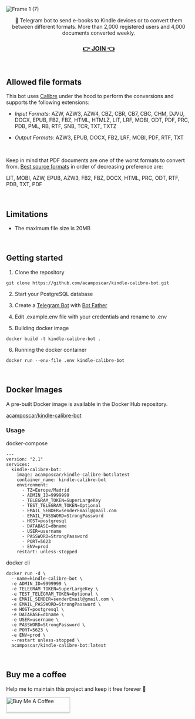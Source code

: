 ![Frame 1 (7)](https://user-images.githubusercontent.com/9263545/183492049-aa4a8da6-7c4a-476f-a213-c5e6e413ec06.png)

<p align='center'>🤖 Telegram bot to send e-books to Kindle devices or to convert them between different formats. More than 2,000 registered users and 4,000 documents converted weekly.</p>
<h3 align='center'><a href='https://t.me/KindleSendBot'>👉 JOIN 👈</a></h3>

<br>

## Allowed file formats

This bot uses [Calibre](https://calibre-ebook.com/) under the hood to perform the conversions and supports the following extensions:

- _Input Formats:_ AZW, AZW3, AZW4, CBZ, CBR, CB7, CBC, CHM, DJVU, DOCX, EPUB, FB2, FBZ, HTML, HTMLZ, LIT, LRF, MOBI, ODT, PDF, PRC, PDB, PML, RB, RTF, SNB, TCR, TXT, TXTZ

- _Output Formats:_ AZW3, EPUB, DOCX, FB2, LRF, MOBI, PDF, RTF, TXT

<br>

Keep in mind that PDF documents are one of the worst formats to convert from. [Best source formats](https://manual.calibre-ebook.com/faq.html#what-are-the-best-source-formats-to-convert) in order of decreasing preference are:

LIT, MOBI, AZW, EPUB, AZW3, FB2, FBZ, DOCX, HTML, PRC, ODT, RTF, PDB, TXT, PDF

<br>

## Limitations

- The maximum file size is 20MB

<br>

## Getting started

1. Clone the repository

```
git clone https://github.com/acamposcar/kindle-calibre-bot.git
```

2. Start your PostgreSQL database

3. Create a [Telegram Bot](https://core.telegram.org/bots) with [Bot Father](https://t.me/botfather)

4. Edit .example.env file with your credentials and rename to .env

5. Building docker image

```
docker build -t kindle-calibre-bot .
```

6. Running the docker container

```
docker run --env-file .env kindle-calibre-bot
```

<br>

## Docker Images

A pre-built Docker image is available in the Docker Hub repository.

[acamposcar/kindle-calibre-bot](https://hub.docker.com/repository/docker/acamposcar/kindle-calibre-bot)

### Usage

docker-compose

```
---
version: "2.1"
services:
  kindle-calibre-bot:
    image: acamposcar/kindle-calibre-bot:latest
    container_name: kindle-calibre-bot
    environment:
      - TZ=Europe/Madrid
      - ADMIN_ID=9999999
      - TELEGRAM_TOKEN=SuperLargeKey
      - TEST_TELEGRAM_TOKEN=Optional
      - EMAIL_SENDER=senderEmail@gmail.com
      - EMAIL_PASSWORD=StrongPassword
      - HOST=postgresql
      - DATABASE=dbname
      - USER=username
      - PASSWORD=StrongPassword
      - PORT=5623
      - ENV=prod
    restart: unless-stopped
```

docker cli

```
docker run -d \
  --name=kindle-calibre-bot \
  -e ADMIN_ID=9999999 \
  -e TELEGRAM_TOKEN=SuperLargeKey \
  -e TEST_TELEGRAM_TOKEN=Optional \
  -e EMAIL_SENDER=senderEmail@gmail.com \
  -e EMAIL_PASSWORD=StrongPassword \
  -e HOST=postgresql \
  -e DATABASE=dbname \
  -e USER=username \
  -e PASSWORD=StrongPassword \
  -e PORT=5623 \
  -e ENV=prod \
  --restart unless-stopped \
  acamposcar/kindle-calibre-bot:latest
```

<br>

## Buy me a coffee

Help me to maintain this project and keep it free forever 🚀

<a href="https://www.buymeacoffee.com/acamposcar" target="_blank"><img src="https://www.buymeacoffee.com/assets/img/custom_images/orange_img.png" alt="Buy Me A Coffee" style="height: 41px !important;width: 174px !important;box-shadow: 0px 3px 2px 0px rgba(190, 190, 190, 0.5) !important;-webkit-box-shadow: 0px 3px 2px 0px rgba(190, 190, 190, 0.5) !important;" ></a>
